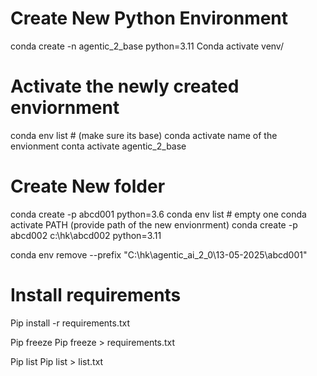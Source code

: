 # Create New Python Environment


conda create -n agentic_2_base python=3.11
Conda activate venv/

# Activate the newly created enviornment

conda env list # (make sure its base)
conda activate name of the envionment
conta activate agentic_2_base

# Create New folder
conda create -p abcd001 python=3.6
conda env list # empty one
conda activate PATH (provide path of the new envionrment)
conda create -p abcd002 c:\hk\abcd002 python=3.11

conda env remove --prefix "C:\hk\agentic_ai_2_0\13-05-2025\abcd001"


# Install requirements

Pip install -r requirements.txt

Pip freeze
Pip freeze > requirements.txt

Pip list
Pip list > list.txt





